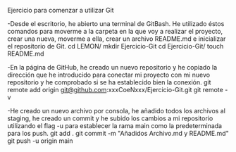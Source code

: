 Ejercicio para comenzar a utilizar Git

-Desde el escritorio, he abierto una terminal de GitBash. He utilizado éstos 
comandos para moverme a la carpeta en la que voy a realizar el proyecto, crear una 
nueva, moverme a ella, crear un archivo README.md e inicializar el repositorio de 
Git.
    cd LEMON/ 
    mkdir Ejercicio-Git
    cd Ejercicio-Git/
    touch README.md

-En la página de GitHub, he creado un nuevo repositorio y he copiado la dirección 
que he introducido para conectar mi proyecto con mi nuevo repositorio y he 
comprobado si se ha establecido bien la conexión.
    git remote add origin git@github.com:xxxCoeNxxx/Ejercicio-Git.git
    git remote -v

-He creado un nuevo archivo por consola, he añadido todos los archivos al staging, 
he creado un commit y he subido los cambios a mi repositorio utilizando el flag -u 
para establecer la rama main como la predeterminada para los push.
    git add .
    git commit -m "Añadidos Archivo.md y README.md"
    git push -u origin main